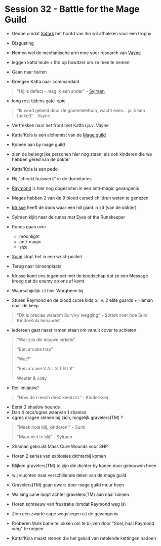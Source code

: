 # Session 32 - Battle for the Mage Guild

- Gedoe omdat [Sotark](https://bookstack.hemels.me/books/Inquisitors/page/sotark) het hoofd van Ihn wil afhakken voor een trophy
- Disgusting

- Nemen wel de mechanische arm mee voor research van [Vayne](https://bookstack.hemels.me/books/Inquisitors/page/vayne)

- leggen katta'mute + Ihn op howitzer om ze mee te nemen
- Gaan naar buiten

- Brengen Katta naar commandant

> "Hij is defect - mag ik een ander" - [Sylraen](https://bookstack.hemels.me/books/Inquisitors/page/sylraen-morra)

- long rest tijdens gate-epic

> "Ik word gebeld door de godentelefoon, wacht even... ja ik ben fucked" - Vayne

- Vertrekken naar het front met Katta i.p.v. Vayne
- Katta'Kola is een alchemist van de [Mage guild](https://bookstack.hemels.me/books/Inquisitors/page/mage-guild)

- Komen aan by mage guild
- zien de belangrijke personen hier nog staan, als ook kinderen die we hebben gered van de dokter

- Katta'Kola is een pedo
- Hij "checkt huiswerk" in de dormitories

- [Raymond](https://bookstack.hemels.me/books/Inquisitors/page/sanos#Raymond%20Staghorn) is hier nog opgesloten in een anti-magic gevangenis

- Mages hebben 2 van de 9 blood cursed children weten te genezen

- [Idrisse](https://bookstack.hemels.me/books/Inquisitors/page/mage-guild#Idrisse%20Oqora) heeft de doos waar een hill giant in zit (van de dokter)
- Sylraen kijkt naar de runes met Eyes of the Runekeeper
- Runes gaan over
    - moonlight
    - anti-magic
    - size
- [Sumi](https://bookstack.hemels.me/books/Inquisitors/page/sumi) stopt het in een wrist-pocket

- Terug naar binnenplaats
- Idrisse komt ons tegemoet met de boodschap dat ze een Message kreeg dat de enemy op ons af komt
- Waarschijnlijk zit hier Worgbeen bij

- Sturen Raymond en de blood curse kids o.l.v. 2 elite guards + Haman naar de keep

> "Dit is precies waarom Survivy wegging" - Sotark over hoe Sumi KinderKola behandelt

- iedereen gaat naast ramen staan om vanuit cover te schieten

> "Wat zijn die blauwe cirkels"
>
> "Een arcane trap"
>
> "Wat?"
>
> "Een arcane V A L S T R I K"
>
> Wouter & Joey

- Roll initiative!

> "How do I reech deez keedzzz" - KinderKola

- Eerst 3 shadow hounds
- Dan 4 orcs/ogres waarvan 1 shaman
- ogres dragen stenen bij zich, mogelijk gravelers(TM) ?

> "Maak Kola blij, kinderen!" - Sumi
>
> "Maar niet te blij" - Sylraen

- Shaman gebruikt Mass Cure Wounds voor 3HP

- Horen 2 series van explosies dichterbij komen
- Blijken gravelers(TM) te zijn die dichter by kanen door gebouwen heen

- wij vluchten naar verschillende delen van de mage guild
- Gravelers(TM) gaan dwars door mage guild muur heen
- Walking cane loopt achter gravelers(TM) aan naar binnen
- Horen schreeuw van frustratie (omdat Raymond weg is)

- Zien een zwarte cape wegvliegen uit de gevangenis

- Proberen Walk bane te lokken om te blijven door "Snel, haal Raymond weg" te roepen
- Katta'Kola maakt stenen die het geluid van ratelende kettingen nadoen
